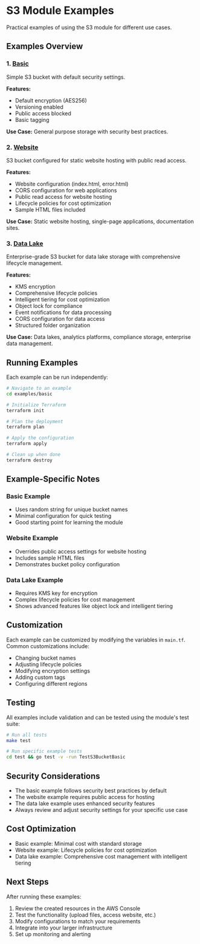 # S3 Module Examples

Practical examples of using the S3 module for different use cases.

## Examples Overview

### 1. [Basic](./basic/)
Simple S3 bucket with default security settings.

**Features:**
- Default encryption (AES256)
- Versioning enabled
- Public access blocked
- Basic tagging

**Use Case:** General purpose storage with security best practices.

### 2. [Website](./website/)
S3 bucket configured for static website hosting with public read access.

**Features:**
- Website configuration (index.html, error.html)
- CORS configuration for web applications
- Public read access for website hosting
- Lifecycle policies for cost optimization
- Sample HTML files included

**Use Case:** Static website hosting, single-page applications, documentation sites.

### 3. [Data Lake](./data-lake/)
Enterprise-grade S3 bucket for data lake storage with comprehensive lifecycle management.

**Features:**
- KMS encryption
- Comprehensive lifecycle policies
- Intelligent tiering for cost optimization
- Object lock for compliance
- Event notifications for data processing
- CORS configuration for data access
- Structured folder organization

**Use Case:** Data lakes, analytics platforms, compliance storage, enterprise data management.

## Running Examples

Each example can be run independently:

```bash
# Navigate to an example
cd examples/basic

# Initialize Terraform
terraform init

# Plan the deployment
terraform plan

# Apply the configuration
terraform apply

# Clean up when done
terraform destroy
```

## Example-Specific Notes

### Basic Example
- Uses random string for unique bucket names
- Minimal configuration for quick testing
- Good starting point for learning the module

### Website Example
- Overrides public access settings for website hosting
- Includes sample HTML files
- Demonstrates bucket policy configuration

### Data Lake Example
- Requires KMS key for encryption
- Complex lifecycle policies for cost management
- Shows advanced features like object lock and intelligent tiering

## Customization

Each example can be customized by modifying the variables in `main.tf`. Common customizations include:

- Changing bucket names
- Adjusting lifecycle policies
- Modifying encryption settings
- Adding custom tags
- Configuring different regions

## Testing

All examples include validation and can be tested using the module's test suite:

```bash
# Run all tests
make test

# Run specific example tests
cd test && go test -v -run TestS3BucketBasic
```

## Security Considerations

- The basic example follows security best practices by default
- The website example requires public access for hosting
- The data lake example uses enhanced security features
- Always review and adjust security settings for your specific use case

## Cost Optimization

- Basic example: Minimal cost with standard storage
- Website example: Lifecycle policies for cost optimization
- Data lake example: Comprehensive cost management with intelligent tiering

## Next Steps

After running these examples:

1. Review the created resources in the AWS Console
2. Test the functionality (upload files, access website, etc.)
3. Modify configurations to match your requirements
4. Integrate into your larger infrastructure
5. Set up monitoring and alerting 